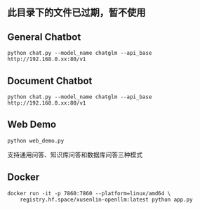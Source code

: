 ## **此目录下的文件已过期，暂不使用**

## General Chatbot

```shell
python chat.py --model_name chatglm --api_base http://192.168.0.xx:80/v1
```

## Document Chatbot

```shell
python chat.py --model_name chatglm --api_base http://192.168.0.xx:80/v1
```

## Web Demo

```shell
python web_demo.py
```

支持通用问答、知识库问答和数据库问答三种模式

## Docker

```shell
docker run -it -p 7860:7860 --platform=linux/amd64 \
	registry.hf.space/xusenlin-openllm:latest python app.py
```
